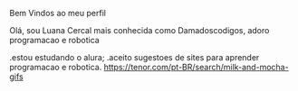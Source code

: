 Bem Vindos ao meu perfil

Olá, sou Luana Cercal mais conhecida como Damadoscodigos, adoro programacao e robotica 

.estou estudando o alura;
.aceito sugestoes de sites para aprender programacao e robotica.
https://tenor.com/pt-BR/search/milk-and-mocha-gifs
